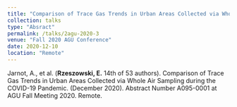 ```yaml
---
title: "Comparison of Trace Gas Trends in Urban Areas Collected via Whole Air Sampling during the COVID-19 Pandemic"
collection: talks
type: "Absract"
permalink: /talks/2agu-2020-3
venue: "Fall 2020 AGU Conference"
date: 2020-12-10
location: "Remote"
---
```


Jarnot, A., et al. (**Rzeszowski, E.** 14th of 53 authors). Comparison of Trace Gas Trends in Urban Areas Collected via Whole Air Sampling during the COVID-19 Pandemic. (December 2020). Abstract Number A095-0001 at AGU Fall  Meeting 2020. Remote.  

